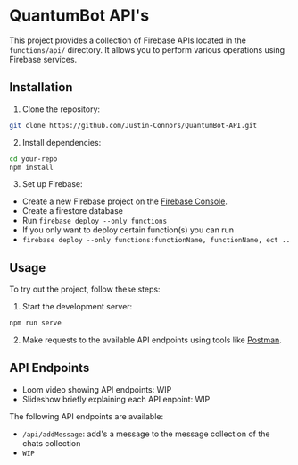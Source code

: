# QuantumBot API's

This project provides a collection of Firebase APIs located in the `functions/api/` directory. It allows you to perform various operations using Firebase services.

## Installation

1. Clone the repository:

  ```bash
  git clone https://github.com/Justin-Connors/QuantumBot-API.git
  ```

2. Install dependencies:

  ```bash
  cd your-repo
  npm install
  ```

3. Set up Firebase:

  - Create a new Firebase project on the [Firebase Console](https://console.firebase.google.com/).
  - Create a firestore database
  - Run ```firebase deploy --only functions``` 
  - If you only want to deploy certain function(s) you can run 
  - ```firebase deploy --only functions:functionName, functionName, ect ..```

## Usage

To try out the project, follow these steps:

1. Start the development server:

  ```bash
  npm run serve
  ```

2. Make requests to the available API endpoints using tools like [Postman](https://www.postman.com/).

## API Endpoints

- Loom video showing API endpoints: WIP
- Slideshow briefly explaining each API enpoint: WIP

The following API endpoints are available:

- `/api/addMessage`: add's a message to the message collection of the chats collection
- `WIP`
